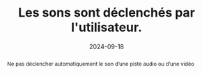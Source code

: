 ---
N: '120'
Rubrique: Images et médias
title: Les sons sont déclenchés par l'utilisateur. 
abstract: Ne pas déclencher automatiquement le son d’une piste audio ou d’une vidéo
categories: ["Images et médias"]
agrege: O4120-E031
opquast: '4 120'
indiceebook: '31'
description: "Règle n° 031"
before: "030"
weight: "031"
after: "032"
actif: '1'
layout: rules
date: 2024-09-18
tags: ["Accessibilité", ""]
objectif: ["Laisser à l'utilisateur le contrôle du son lors de la consultation du site.", "
Ne pas surprendre l'utilisateur par la diffusion inattendue d'un contenu audio.", "
Rendre accessible des contenus aux lectrices et lecteurs handicapées
"]
Meo: ["Ne pas doter l'élément html audio de l'attribut autoplay ou sans l'attribut controls.
", "
Dans les métadonnées de l’opf, indiquer cette métadonnée&nbsp;: 
<meta property=schema:accessibilityHazard>noSoundHazard</meta>
"]
Controle: ["Vérifier l'absence de contenus audio activés automatiquement au chargement de la page"]
epubcheck: false
ace: false
humancheck: true
OPFmetadata: "<meta property=schema:accessibilityHazard>noSoundHazard</meta>"
onixmetadata: "[143 16](https://ns.editeur.org/onix/en/143/16)"
ReadiumGoToolkit: 
Source: ["Opquast"]
Referentiel: [""]
steps: ["Conception", "Éditorial"]
---